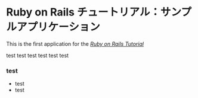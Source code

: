 # Ruby on Rails チュートリアル：サンプルアプリケーション

This is the first application for the
[*Ruby on Rails Tutorial*](http://railstutorial.jp/)

test
test
test
test
test
test
### test
* test
* test
